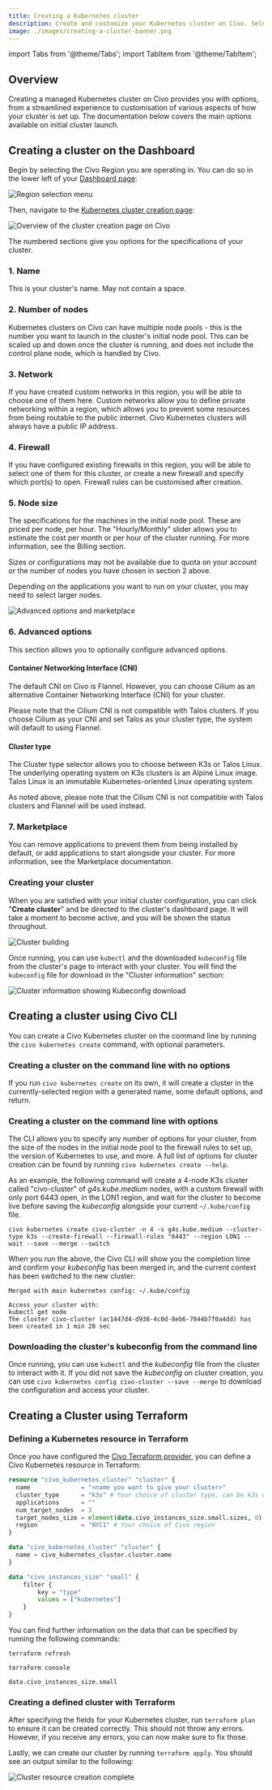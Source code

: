 ```yaml
---
title: Creating a Kubernetes cluster
description: Create and customize your Kubernetes cluster on Civo. Select region, name, size, network, firewall, and more. Click for Civo Dashboard, CLI, or Terraform guides.
image: ./images/creating-a-cluster-banner.png
---
```

import Tabs from '@theme/Tabs';
import TabItem from '@theme/TabItem';

<head>
  <title>Creating a Kubernetes Cluster on Civo | Civo Documentation</title>
</head>

## Overview

Creating a managed Kubernetes cluster on Civo provides you with options, from a streamlined experience to customisation of various aspects of how your cluster is set up. The documentation below covers the main options available on initial cluster launch.

<Tabs groupId="create-cluster">
<TabItem value="dashboard" label="Dashboard">

## Creating a cluster on the Dashboard

Begin by selecting the Civo Region you are operating in. You can do so in the lower left of your [Dashboard page](https://dashboard.civo.com):

![Region selection menu](images/region-select.png)

Then, navigate to the [Kubernetes cluster creation page](https://dashboard.civo.com/kubernetes/new):

![Overview of the cluster creation page on Civo](images/create-kubernetes-cluster-page.png)

The numbered sections give you options for the specifications of your cluster.

### 1. Name

This is your cluster's name. May not contain a space.

### 2. Number of nodes

Kubernetes clusters on Civo can have multiple node pools - this is the number you want to launch in the cluster's initial node pool. This can be scaled up and down once the cluster is running, and does not include the control plane node, which is handled by Civo.

### 3. Network

If you have created custom networks in this region, you will be able to choose one of them here. Custom networks allow you to define private networking within a region, which allows you to prevent some resources from being routable to the public internet. Civo Kubernetes clusters will always have a public IP address.

### 4. Firewall

If you have configured existing firewalls in this region, you will be able to select one of them for this cluster, or create a new firewall and specify which port(s) to open. Firewall rules can be customised after creation.

### 5. Node size

The specifications for the machines in the initial node pool. These are priced per node, per hour. The "Hourly/Monthly" slider allows you to estimate the cost per month or per hour of the cluster running. For more information, see the Billing section.

Sizes or configurations may not be available due to quota on your account or the number of nodes you have chosen in section 2 above.

Depending on the applications you want to run on your cluster, you may need to select larger nodes.

![Advanced options and marketplace](images/create-kubernetes-cluster-page-2.png)

### 6. Advanced options

This section allows you to optionally configure advanced options. 

#### Container Networking Interface (CNI)

The default CNI on Civo is Flannel. However, you can choose Cilium as an alternative Container Networking Interface (CNI) for your cluster.

Please note that the Cilium CNI is not compatible with Talos clusters. If you choose Cilium as your CNI and set Talos as your cluster type, the system will default to using Flannel.

#### Cluster type

The Cluster type selector allows you to choose between K3s or Talos Linux. The underlying operating system on K3s clusters is an Alpine Linux image. Talos Linux is an immutable Kubernetes-oriented Linux operating system.

As noted above, please note that the Cilium CNI is not compatible with Talos clusters and Flannel will be used instead.

### 7. Marketplace

You can remove applications to prevent them from being installed by default, or add applications to start alongside your cluster. For more information, see the Marketplace documentation.

### Creating your cluster

When you are satisfied with your initial cluster configuration, you can click "**Create cluster**" and be directed to the cluster's dashboard page. It will take a moment to become active, and you will be shown the status throughout.

![Cluster building](images/cluster-building.png)

Once running, you can use `kubectl` and the downloaded `kubeconfig` file from the cluster's page to interact with your cluster. You will find the `kubeconfig` file for download in the "Cluster information" section:

![Cluster information showing Kubeconfig download](images/cluster-info.png)

</TabItem>

<TabItem value="cli" label="Civo CLI">

## Creating a cluster using Civo CLI

You can create a Civo Kubernetes cluster on the command line by running the `civo kubernetes create` command, with optional parameters.

### Creating a cluster on the command line with no options

If you run `civo kubernetes create` on its own, it will create a cluster in the currently-selected region with a generated name, some default options, and return.

### Creating a cluster on the command line with options

The CLI allows you to specify any number of options for your cluster, from the size of the nodes in the initial node pool to the firewall rules to set up, the version of Kubernetes to use, and more. A full list of options for cluster creation can be found by running `civo kubernetes create --help`.

As an example, the following command will create a 4-node K3s cluster called "civo-cluster" of *g4s.kube.medium* nodes, with a custom firewall with only port 6443 open, in the LON1 region, and wait for the cluster to become live before saving the *kubeconfig* alongside your current `~/.kube/config` file.

`civo kubernetes create civo-cluster -n 4 -s g4s.kube.medium --cluster-type k3s --create-firewall --firewall-rules "6443" --region LON1 --wait --save --merge --switch`

When you run the above, the Civo CLI will show you the completion time and confirm your *kubeconfig* has been merged in, and the current context has been switched to the new cluster:

```console
Merged with main kubernetes config: ~/.kube/config

Access your cluster with:
kubectl get node
The cluster civo-cluster (ac1447d4-d938-4c0d-8eb6-7844b7f0a4dd) has been created in 1 min 28 sec
```

### Downloading the cluster's kubeconfig from the command line

Once running, you can use `kubectl` and the *kubeconfig* file from the cluster to interact with it. If you did not save the *kubeconfig* on cluster creation, you can use `civo kubernetes config civo-cluster --save --merge` to download the configuration and access your cluster.

</TabItem>

<TabItem value="terraform" label="Terraform">

## Creating a Cluster using Terraform

### Defining a Kubernetes resource in Terraform

Once you have configured the [Civo Terraform provider](../overview/terraform.md), you can define a Civo Kubernetes resource in Terraform:

```terraform
resource "civo_kubernetes_cluster" "cluster" {
  name              = "<name you want to give your cluster>"
  cluster_type      = "k3s" # Your choice of cluster type, can be k3s or talos
  applications      = ""
  num_target_nodes  = 3
  target_nodes_size = element(data.civo_instances_size.small.sizes, 0).name
  region            = "NYC1" # Your choice of Civo region
}

data "civo_kubernetes_cluster" "cluster" {
  name = civo_kubernetes_cluster.cluster.name
}

data "civo_instances_size" "small" {
    filter {
        key = "type"
        values = ["kubernetes"]
    }
}
```

You can find further information on the data that can be specified by running the following commands:

`terraform refresh`

`terraform console`

`data.civo_instances_size.small`

### Creating a defined cluster with Terraform

After specifying the fields for your Kubernetes cluster, run `terraform plan` to ensure it can be created correctly. This should not throw any errors. However, if you receive any errors, you can now make sure to fix those.

Lastly, we can create our cluster by running `terraform apply`. You should see an output similar to the following:

![Cluster resource creation complete](images/cluster-resource-creation-complete.png)

</TabItem>
</Tabs>
